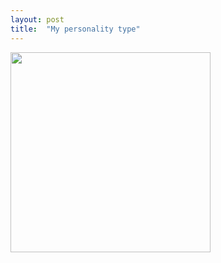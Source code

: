 ```yaml
---
layout: post
title:  "My personality type"
---
```


<a href="https://www.16personalities.com/profiles/57a21d6a885e7">
  <img src="{{site.baseurl}}content/images/mypersonality.png" width="320">
</a>
